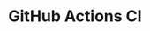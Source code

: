 # GitHub Actions CI



















































































































































































































































































































































































































































































































































































































































































































































































































































































































































































































































































































































































































































































































































































































